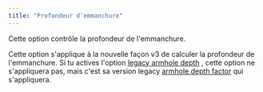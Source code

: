```yaml
---
title: "Profondeur d'emmanchure"
---
```


Cette option contrôle la profondeur de l'emmanchure.

Cette option s'applique à la nouvelle façon v3 de calculer la profondeur de l'emmanchure. Si tu actives l'option [legacy armhole depth](/docs/designs/huey/options/legacyarmholedepth) , cette option ne s'appliquera pas, mais c'est sa version legacy [armhole depth factor](/docs/designs/huey/options/armholedepthfactor) qui s'appliquera.

